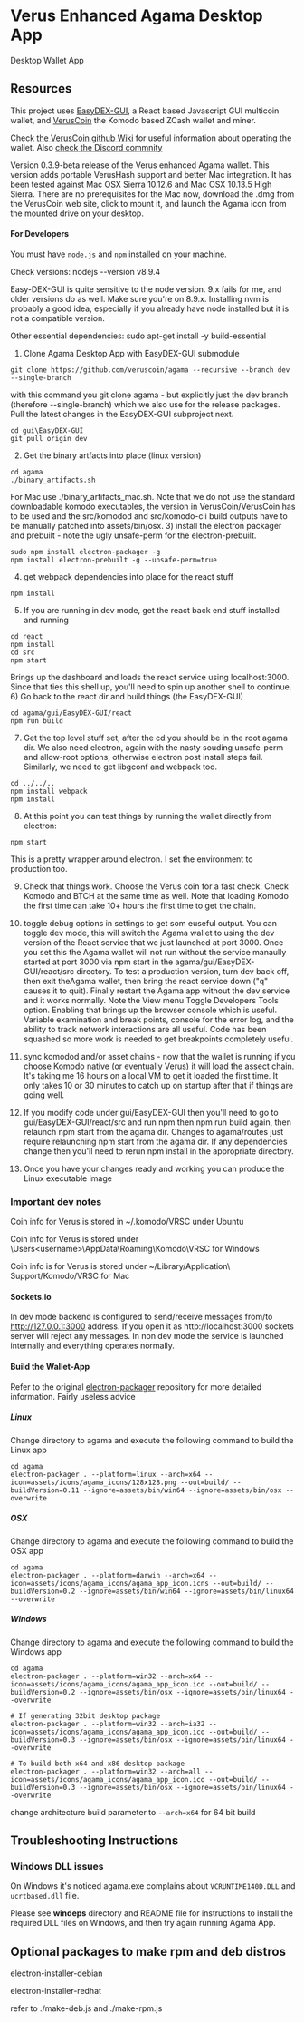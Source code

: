 # Verus Enhanced Agama Desktop App
Desktop Wallet App

## Resources
This project uses [EasyDEX-GUI](https://github.com/VerusCoin/EasyDEX-GUI), a React based Javascript GUI multicoin wallet, and [VerusCoin](https://github.com/VerusCoin/VerusCoin) the Komodo based ZCash wallet and miner.

Check [the VerusCoin github Wiki](https://github.com/VerusCoin/VerusCoin/wiki) for useful information about operating the wallet.
Also [check the Discord commnity](https://discordapp.com/channels/444621794964537354/449633547343495172)

Version 0.3.9-beta release of the Verus enhanced Agama wallet.
This version adds portable VerusHash support and better Mac integration. It has been tested against Mac OSX Sierra 10.12.6 and Mac OSX 10.13.5 High Sierra. There are no prerequisites for the Mac now, download the .dmg from the VerusCoin web site, click to mount it, and launch the Agama icon from the mounted drive on your desktop.

#### For Developers
You must have `node.js` and `npm` installed on your machine.

Check versions:
nodejs --version
v8.9.4

Easy-DEX-GUI is quite sensitive to the node version. 9.x fails for me, and older versions do as well. Make sure you're on 8.9.x. Installing nvm is probably a good idea, especially if you already have node installed but it is not a compatible version.

Other essential dependencies:
sudo apt-get install -y build-essential

1) Clone Agama Desktop App with EasyDEX-GUI submodule
```shell
git clone https://github.com/veruscoin/agama --recursive --branch dev --single-branch
```
with this command you git clone agama - but explicitly just the dev branch (therefore --single-branch) which we also use for the release packages. Pull the latest changes in the EasyDEX-GUI subproject next.
```shell
cd gui\EasyDEX-GUI
git pull origin dev
```
2) Get the binary artfacts into place (linux version)
```shell 
cd agama
./binary_artifacts.sh
```
For Mac use ./binary_artifacts_mac.sh.
Note that we do not use the standard downloadable komodo executables, the version in VerusCoin/VerusCoin has to be used and the src/komodod and src/komodo-cli build outputs have to be manually patched into assets/bin/osx.
3) install the electron packager and prebuilt - note the ugly unsafe-perm for the electron-prebuilt.
```shell
sudo npm install electron-packager -g
npm install electron-prebuilt -g --unsafe-perm=true
```
4) get webpack dependencies into place for the react stuff
```shell
npm install
```
5) If you are running in dev mode, get the react back end stuff installed and running
```shell
cd react
npm install
cd src
npm start
```
Brings up the dashboard and loads the react service using localhost:3000. Since that ties this shell up, you'll need to spin up another shell to continue.
6) Go back to the react dir and build things (the EasyDEX-GUI)
```shell
cd agama/gui/EasyDEX-GUI/react
npm run build
```
7) Get the top level stuff set, after the cd you should be in the root agama dir. We also need electron, again with the nasty souding unsafe-perm and allow-root options, otherwise electron post install steps fail. Similarly, we need to get libgconf and webpack too.
```shell
cd ../../..
npm install webpack
npm install
```
8) At this point you can test things by running the wallet directly from electron:
```shell
npm start
```
This is a pretty wrapper around electron. I set the environment to production too.

9) Check that things work. Choose the Verus coin for a fast check. Check Komodo and BTCH at the same time as well. Note that loading Komodo the first time can take 10+ hours the first time to get the chain.

10) toggle debug options in settings to get som euseful output. You can toggle dev mode, this will switch the Agama wallet to using the dev version of the React service that we just launched at port 3000. Once you set this the Agama wallet will not run without the service manaully started at port 3000 via npm start in the agama/gui/EasyDEX-GUI/react/src directory. To test a production version, turn dev back off, then exit theAgama wallet, then bring the react service down ("q" causes it to quit). Finally restart the Agama app without the dev service and it works normally.
Note the View menu Toggle Developers Tools option. Enabling that brings up the browser console which is useful. Variable examination and break points, console for the error log, and the ability to track network interactions are all useful. Code has been squashed so more work is needed to get breakpoints completely useful.

11) sync komodod and/or asset chains - now that the wallet is running if you choose Komodo native (or eventually Verus) it will load the assect chain. It's taking me 16 hours on a local VM to get it loaded the first time. It only takes 10 or 30 minutes to catch up on startup after that if things are going well.
12) If you modify code under gui/EasyDEX-GUI then you'll need to go to gui/EasyDEX-GUI/react/src and run npm then npm run build again, then relaunch npm start from the agama dir. Changes to agama/routes just require relaunching npm start from the agama dir. If any dependencies change then you'll need to rerun npm install in the appropriate directory.
13) Once you have your changes ready and working you can produce the Linux executable image
### Important dev notes
Coin info for Verus is stored in ~/.komodo/VRSC under Ubuntu

Coin info for Verus is stored under \Users\<username>\AppData\Roaming\Komodo\VRSC for Windows

Coin info is for Verus is stored under ~/Library/Application\ Support/Komodo/VRSC for Mac

#### Sockets.io
In dev mode backend is configured to send/receive messages from/to http://127.0.0.1:3000 address. If you open it as http://localhost:3000 sockets server will reject any messages. In non dev mode the service is launched internally and everything operates normally.

#### **Build the Wallet-App**
Refer to the original [electron-packager](https://github.com/electron-userland/electron-packager) repository for more detailed information.
Fairly useless advice

##### Linux
Change directory to agama and execute the following command to build the Linux app
```shell
cd agama
electron-packager . --platform=linux --arch=x64 --icon=assets/icons/agama_icons/128x128.png --out=build/ --buildVersion=0.11 --ignore=assets/bin/win64 --ignore=assets/bin/osx --overwrite
```

##### OSX
Change directory to agama and execute the following command to build the OSX app
```shell
cd agama
electron-packager . --platform=darwin --arch=x64 --icon=assets/icons/agama_icons/agama_app_icon.icns --out=build/ --buildVersion=0.2 --ignore=assets/bin/win64 --ignore=assets/bin/linux64 --overwrite
```

##### Windows
Change directory to agama and execute the following command to build the Windows app
```shell
cd agama
electron-packager . --platform=win32 --arch=x64 --icon=assets/icons/agama_icons/agama_app_icon.ico --out=build/ --buildVersion=0.2 --ignore=assets/bin/osx --ignore=assets/bin/linux64 --overwrite

# If generating 32bit desktop package
electron-packager . --platform=win32 --arch=ia32 --icon=assets/icons/agama_icons/agama_app_icon.ico --out=build/ --buildVersion=0.3 --ignore=assets/bin/osx --ignore=assets/bin/linux64 --overwrite

# To build both x64 and x86 desktop package
electron-packager . --platform=win32 --arch=all --icon=assets/icons/agama_icons/agama_app_icon.ico --out=build/ --buildVersion=0.3 --ignore=assets/bin/osx --ignore=assets/bin/linux64 --overwrite
```
change architecture build parameter to ```--arch=x64``` for 64 bit build


## Troubleshooting Instructions

### Windows DLL issues
On Windows it's noticed agama.exe complains about `VCRUNTIME140D.DLL` and `ucrtbased.dll` file.

Please see **windeps** directory and README file for instructions to install the required DLL files on Windows, and then try again running Agama App.

## Optional packages to make rpm and deb distros

electron-installer-debian

electron-installer-redhat

refer to ./make-deb.js and ./make-rpm.js
